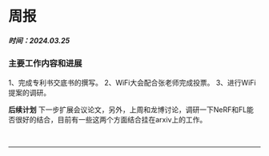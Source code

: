 # **周报**
##### 时间：2024.03.25
### **主要工作内容和进展**
1、完成专利书交底书的撰写。
2、WiFi大会配合张老师完成投票。
3、进行WiFi提案的调研。


**后续计划**
下一步扩展会议论文，另外，上周和龙博讨论，调研一下NeRF和FL能否很好的结合，目前有一些这两个方面结合挂在arxiv上的工作。



<br>

---

<br>
